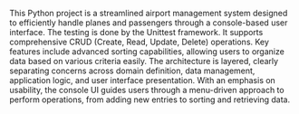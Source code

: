 This Python project is a streamlined airport management system designed to efficiently handle planes and passengers through a console-based user interface. The testing is done by the Unittest framework. It supports comprehensive CRUD (Create, Read, Update, Delete) operations. Key features include advanced sorting capabilities, allowing users to organize data based on various criteria easily. The architecture is layered, clearly separating concerns across domain definition, data management, application logic, and user interface presentation. With an emphasis on usability, the console UI guides users through a menu-driven approach to perform operations, from adding new entries to sorting and retrieving data. 
